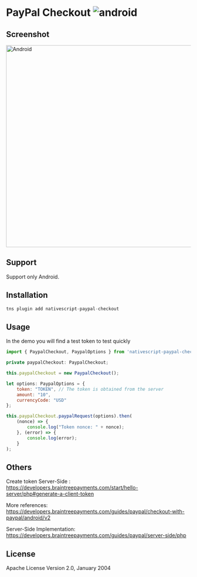 # PayPal Checkout ![android](https://cdn4.iconfinder.com/data/icons/logos-3/228/android-32.png)

## Screenshot

<img alt="Android" src="https://res.cloudinary.com/dem02bcqj/image/upload/v1526572004/paypal.png" width="550">

## Support

Support only Android.

## Installation

```javascript
tns plugin add nativescript-paypal-checkout
```

## Usage

In the demo you will find a test token to test quickly

```javascript
import { PaypalCheckout, PaypalOptions } from 'nativescript-paypal-checkout';

private paypalCheckout: PaypalCheckout;

this.paypalCheckout = new PaypalCheckout();

let options: PaypalOptions = {
	token: "TOKEN", // The token is obtained from the server
	amount: "10",
	currencyCode: "USD"
};

this.paypalCheckout.paypalRequest(options).then(
	(nonce) => {
		console.log("Token nonce: " + nonce);
	}, (error) => {
		console.log(error);
	}
);

```

## Others

Create token Server-Side : https://developers.braintreepayments.com/start/hello-server/php#generate-a-client-token

More references: https://developers.braintreepayments.com/guides/paypal/checkout-with-paypal/android/v2

Server-Side Implementation: https://developers.braintreepayments.com/guides/paypal/server-side/php

## License

Apache License Version 2.0, January 2004
